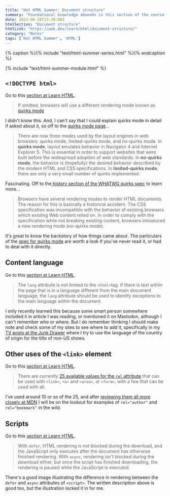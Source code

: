 ```yaml
---
title: "Hot HTML Summer: Document structure"
summary: "Foundational knowledge abounds in this section of the course."
date: 2023-06-28T13:30:00Z
htmlSection: "Document structure"
htmlLink: "https://web.dev/learn/html/document-structure/"
category: "Notes"
tags: ['Hot HTML Summer', 'HTML']
---
```

{% caption %}{% include "text/html-summer-series.html" %}{% endcaption %}

{% include "text/html-summer-module.html" %}

## `<!DOCTYPE html>`

Go to this [section at Learn HTML](https://web.dev/learn/html/document-structure/#lessdoctype-htmlgreater).

> If omitted, browsers will use a different rendering mode known as [quirks mode](https://developer.mozilla.org/docs/Web/HTML/Quirks_Mode_and_Standards_Mode)

I didn't know this. And, I can't say that I could explain quirks mode in detail if asked about it, so off to the [quirks mode page](https://developer.mozilla.org/en-US/docs/Web/HTML/Quirks_Mode_and_Standards_Mode)...

> There are now three modes used by the layout engines in web browsers: quirks mode, limited-quirks mode, and no-quirks mode. In **quirks mode**, layout emulates behavior in Navigator 4 and Internet Explorer 5. This is essential in order to support websites that were built before the widespread adoption of web standards. In **no-quirks mode**, the behavior is (hopefully) the desired behavior described by the modern HTML and CSS specifications. In **limited-quirks mode**, there are only a very small number of quirks implemented.

Fascinating. Off to the[ history section of the WHATWG quirks spec](https://quirks.spec.whatwg.org/#history) to learn more...

> Browsers have several rendering modes to render HTML documents. The reason for this is basically a historical accident. The CSS specification was incompatible with the behavior of existing browsers which existing Web content relied on. In order to comply with the specification while not breaking existing content, browsers introduced a new rendering mode (no-quirks mode).

It's great to know the backstory of how things came about. The particulars of the [spec for quirks mode](https://quirks.spec.whatwg.org/) are worth a look if you've never read it, or had to deal with it directly.

## Content language

Go to  this [section at Learn HTML](https://web.dev/learn/html/document-structure/#content-language).

> The `lang` attribute is not limited to the `<html>`tag. If there is text within the page that is in a language different from the main document language, the `lang` attribute should be used to identify exceptions to the main language within the document.

I only recently learned this because some smart person somewhere included it in article I was reading, or mentioned it on Mastodon, although I can't remember who or where. But I do remember thinking I should make note and check some of my sites to see where to add it, specifically in my [TV posts at the Junk Drawer](https://danabyerly-junkdrawer.website/tag/tv/) where I try to use the language of the country of origin for the title of non-US shows.

## Other uses of the `<link>` element

Go to this [section at Learn HTML](https://web.dev/learn/html/document-structure/#other-uses-of-the-lesslinkgreater-element).

> There are currently [25 available values for the `rel` attribute](https://html.spec.whatwg.org/multipage/links.html#linkTypes) that can be used with `<link>`, `<a>` and `<area>`, or `<form>`, with a few that can be used with all.

I've used around 10 or so of the 25, and after [reviewing them all more closely at MDN](https://developer.mozilla.org/en-US/docs/Web/HTML/Attributes/rel) I will be on the lookout for examples of `rel="author"` and `rel="bookmark"` in the wild.

## Scripts

Go to this [section at Learn HTML](https://web.dev/learn/html/document-structure/#scripts).

> With `defer`, HTML rendering is not blocked during the download, and the JavaScript only executes after the document has otherwise finished rendering. With `async`, rendering isn't blocked during the download either, but once the script has finished downloading, the rendering is paused while the JavaScript is executed.

There's a good image illustrating the difference in rendering between the `defer` and `async` attributes of `<script>`.  The written description above is good too, but the illustration locked it in for me.








